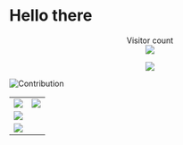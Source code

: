 # Hello there

<p align="center"> 
  Visitor count<br>
  <img src="https://profile-counter.glitch.me/rkkmkkfx/count.svg" />
</p>

<p align="center">
  <img src="https://github-profile-trophy.vercel.app/?username=rkkmkkfx&theme=onedark&no-bg=true&no-frame=true&column=7" />
</p>
<!-- 
![](http://github-profile-summary-cards.vercel.app/api/cards/profile-details?username=rkkmkkfx&theme=dracula)
![](http://github-profile-summary-cards.vercel.app/api/cards/repos-per-language?username=rkkmkkfx&theme=dracula)
![](http://github-profile-summary-cards.vercel.app/api/cards/most-commit-language?username=rkkmkkfx&theme=dracula)
![](http://github-profile-summary-cards.vercel.app/api/cards/stats?username=rkkmkkfx&theme=dracula)
![](http://github-profile-summary-cards.vercel.app/api/cards/productive-time?username=rkkmkkfx&theme=dracula&utcOffset=8) -->

![Contribution](https://activity-graph.herokuapp.com/graph?username=rkkmkkfx&theme=react-dark&hide_border=true&area=true)

<table colspasing=4>
  <tbody>
    <tr>
      <td>
        <img src="https://streak-stats.demolab.com?user=rkkmkkfx&theme=dark&hide_border=true&border_radius=8" />
      </td>
      <td rowspan=3 valign="top">
        <img src="https://github-readme-stats.vercel.app/api/top-langs/?username=rkkmkkfx&langs_count=8&hide=sqlpl,plpgsql,plsql" />
      </td>
    </tr>
    <tr>
      <td>
        <img src="https://github-readme-stats.vercel.app/api?username=rkkmkkfx&count_private=true&show_icons=true" />
      </td>
    </tr>
    <tr>
      <td>
        <img src="https://github-readme-stats.vercel.app/api/wakatime?username=rkkmkkfx&v=2" />
      </td>
    </tr>
  </tbody>
</table>
        

<!-- [![GitHub Streak](https://streak-stats.demolab.com?user=rkkmkkfx&theme=dark&hide_border=true&border_radius=8)](https://git.io/streak-stats)
![rkkmkkfx's github stats](https://github-readme-stats.vercel.app/api?username=rkkmkkfx&count_private=true&show_icons=true)
[![rkkmkkfx's wakatime stats](https://github-readme-stats.vercel.app/api/wakatime?username=rkkmkkfx&v=2)](https://github.com/anuraghazra/github-readme-stats)

[![Top Langs](https://github-readme-stats.vercel.app/api/top-langs/?username=rkkmkkfx&langs_count=8&hide=sqlpl,plpgsql,plsql)](https://github.com/anuraghazra/github-readme-stats) -->
